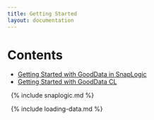 ```yaml
---
title: Getting Started
layout: documentation
---
```


# Contents

- [Getting Started with GoodData in SnapLogic](#snaplogic)<br>
- [Getting Started with GoodData CL](#gdcl)

<a name="snaplogic">&nbsp;</a>
{% include snaplogic.md %}

<a name="gdcl">&nbsp;</a>
{% include loading-data.md %}